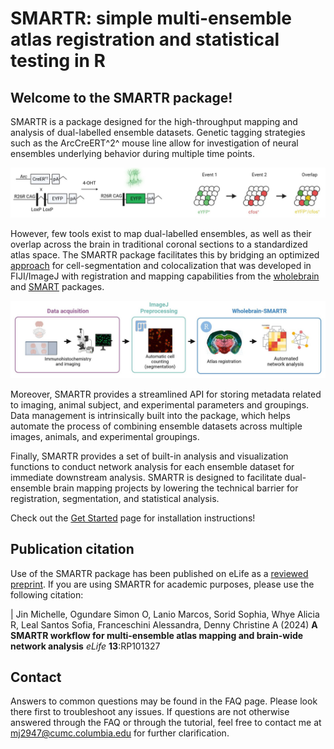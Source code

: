 
# SMARTR: **s**imple **m**ulti-ensemble **a**tlas **r**egistration and statistical **t**esting in **R**


## Welcome to the SMARTR package!


SMARTR is a package designed for the high-throughput mapping and analysis of dual-labelled ensemble datasets. Genetic tagging strategies such as the ArcCreERT^2^ mouse line allow for investigation of neural ensembles underlying behavior during multiple time points.

![*Tagging two ensembles using the ArcCreERT^2^ mouse line*](man/figures/1.pipeline_tagging_schematic.jpg)


However, few tools exist to map dual-labelled ensembles, as well as their overlap across the brain in traditional coronal sections to a standardized atlas space. The SMARTR package facilitates this by bridging an optimized [approach](https://osf.io/ynqp7/) for cell-segmentation and colocalization that was developed in FIJI/ImageJ with registration and mapping capabilities from the [wholebrain](https://github.com/tractatus/wholebrain) and [SMART](https://github.com/mjin1812/SMART) packages. 

![*Pipeline overview*](man/figures/2.general_pipeline_schematic.jpg)

Moreover, SMARTR provides a streamlined API for storing metadata related to imaging, animal subject, and experimental parameters and groupings. Data management is intrinsically built into the package, which helps automate the process of combining ensemble datasets across multiple images, animals, and experimental groupings.

Finally, SMARTR provides a set of built-in analysis and visualization functions to conduct network analysis for each ensemble dataset for immediate downstream analysis. SMARTR is designed to facilitate dual-ensemble brain mapping projects by lowering the technical barrier for registration, segmentation, and statistical analysis.

Check out the [Get Started](./articles/SMARTR.html) page for installation instructions! 

## Publication citation

Use of the SMARTR package has been published on eLife as a [reviewed preprint](https://doi.org/10.7554/eLife.101327.1). If you are using SMARTR for academic purposes, please use the following citation:

|   Jin Michelle, Ogundare Simon O, Lanio Marcos, Sorid Sophia, Whye Alicia R, Leal Santos Sofia, Franceschini Alessandra, Denny Christine A (2024) **A SMARTR workflow for multi-ensemble atlas mapping and brain-wide network analysis** _eLife_ **13**:RP101327


## Contact
Answers to common questions may be found in the FAQ page. Please look there first to troubleshoot any issues. If questions are not otherwise answered through the FAQ or through the tutorial, feel free to contact me at [mj2947@cumc.columbia.edu](mailto:mj2947@cumc.columbia.edu) for further clarification.

